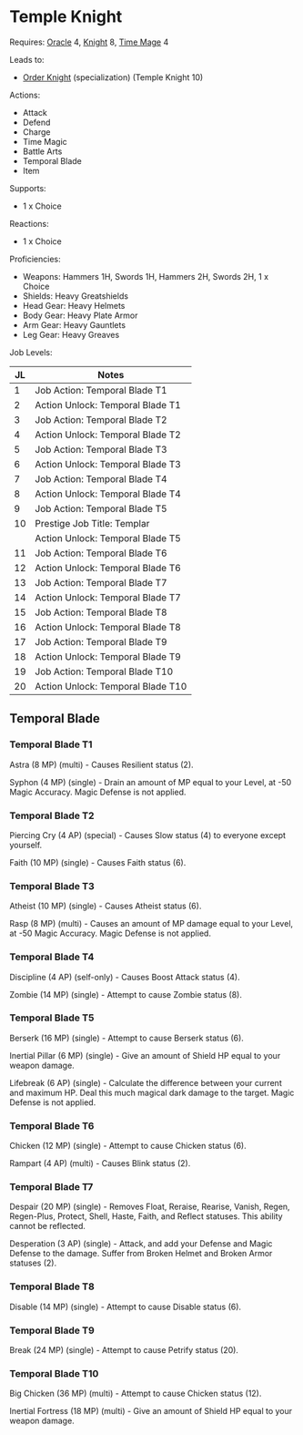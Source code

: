 # Temple Knight

Requires: [Oracle](/Jobs/JobDetails/Oracle.md) 4, [Knight](/Jobs/JobDetails/Knight.md) 8, [Time Mage](/Jobs/JobDetails/TimeMage.md) 4

Leads to:

- [Order Knight](/Jobs/JobDetails/OrderKnight.md) (specialization) (Temple Knight 10)

Actions:

- Attack
- Defend
- Charge
- Time Magic
- Battle Arts
- Temporal Blade
- Item

Supports:

- 1 x Choice

Reactions:

- 1 x Choice

Proficiencies:

- Weapons: Hammers 1H, Swords 1H, Hammers 2H, Swords 2H, 1 x Choice
- Shields: Heavy Greatshields
- Head Gear: Heavy Helmets
- Body Gear: Heavy Plate Armor
- Arm Gear: Heavy Gauntlets
- Leg Gear: Heavy Greaves

Job Levels:

| JL | Notes |
| --- | --- |
| 1 | Job Action: Temporal Blade T1
| 2 | Action Unlock: Temporal Blade T1
| 3 | Job Action: Temporal Blade T2
| 4 | Action Unlock: Temporal Blade T2
| 5 | Job Action: Temporal Blade T3
| 6 | Action Unlock: Temporal Blade T3
| 7 | Job Action: Temporal Blade T4
| 8 | Action Unlock: Temporal Blade T4
| 9 | Job Action: Temporal Blade T5
| 10 | Prestige Job Title: Templar
|    | Action Unlock: Temporal Blade T5
| 11 | Job Action: Temporal Blade T6
| 12 | Action Unlock: Temporal Blade T6
| 13 | Job Action: Temporal Blade T7
| 14 | Action Unlock: Temporal Blade T7
| 15 | Job Action: Temporal Blade T8
| 16 | Action Unlock: Temporal Blade T8
| 17 | Job Action: Temporal Blade T9
| 18 | Action Unlock: Temporal Blade T9
| 19 | Job Action: Temporal Blade T10
| 20 | Action Unlock: Temporal Blade T10

## Temporal Blade

### Temporal Blade T1

Astra (8 MP) (multi) - Causes Resilient status (2).

Syphon (4 MP) (single) - Drain an amount of MP equal to your Level, at -50 Magic Accuracy. Magic Defense is not applied.

### Temporal Blade T2

Piercing Cry (4 AP) (special) - Causes Slow status (4) to everyone except yourself.

Faith (10 MP) (single) - Causes Faith status (6).

### Temporal Blade T3

Atheist (10 MP) (single) - Causes Atheist status (6).

Rasp (8 MP) (multi) - Causes an amount of MP damage equal to your Level, at -50 Magic Accuracy. Magic Defense is not applied.

### Temporal Blade T4

Discipline (4 AP) (self-only) - Causes Boost Attack status (4).

Zombie (14 MP) (single) - Attempt to cause Zombie status (8).

### Temporal Blade T5

Berserk (16 MP) (single) - Attempt to cause Berserk status (6).

Inertial Pillar (6 MP) (single) - Give an amount of Shield HP equal to your weapon damage.

Lifebreak (6 AP) (single) - Calculate the difference between your current and maximum HP. Deal this much magical dark damage to the target. Magic Defense is not applied.

### Temporal Blade T6

Chicken (12 MP) (single) - Attempt to cause Chicken status (6).

Rampart (4 AP) (multi) - Causes Blink status (2).

### Temporal Blade T7

Despair (20 MP) (single) - Removes Float, Reraise, Rearise, Vanish, Regen, Regen-Plus, Protect, Shell, Haste, Faith, and Reflect statuses. This ability cannot be reflected.

Desperation (3 AP) (single) - Attack, and add your Defense and Magic Defense to the damage. Suffer from Broken Helmet and Broken Armor statuses (2).

### Temporal Blade T8

Disable (14 MP) (single) - Attempt to cause Disable status (6).

### Temporal Blade T9

Break (24 MP) (single) - Attempt to cause Petrify status (20).

### Temporal Blade T10

Big Chicken (36 MP) (multi) - Attempt to cause Chicken status (12).

Inertial Fortress (18 MP) (multi) - Give an amount of Shield HP equal to your weapon damage.
